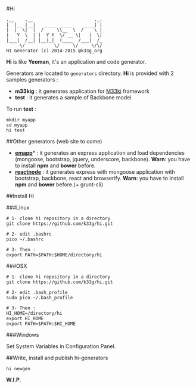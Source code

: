 #Hi

    .__    .__                       ._.
    |  |__ |__|   _____ _____    ____| |
    |  |  \|  |  /     \\__  \  /    \ |
    |   Y  \  | |  Y Y  \/ __ \|   |  \|
    |___|  /__| |__|_|  (____  /___|  /_
         \/           \/     \/     \/\/
    HI Generator (c) 2014-2015 @k33g_org

**Hi** is like **Yeoman**, it's an application and code generator.

Generators are located to `generators` directory. **Hi** is provided with 2 samples generators :

- **m33kig** : it generates application for [M33ki](https://github.com/TypeUnsafe/m33ki) framework
- **test** : it generates a sample of Backbone model


To run **test** :

    mkdir myapp
    cd myapp
    hi test

##Other generators (web site to come)

- **[emapp](https://github.com/k33g/hi.gen.emapp)*** : it generates an express application and load dependencies (mongoose, bootstrap, jquery, underscore, backbone). **Warn**: you have to install **npm** and **bower** before.
- **[reactnode](https://github.com/k33g/hi.gen.reactnode)** : it generates express with mongoose application with bootstrap, backbone, react and browserify. **Warn**: you have to install **npm** and **bower** before.(+ grunt-cli)


##Install Hi

###Linux

    # 1- clone hi repository in a directory
    git clone https://github.com/k33g/hi.git

    # 2- edit .bashrc
    pico ~/.bashrc

    # 3- Then :
    export PATH=$PATH:$HOME/directory/hi

###OSX

    # 1- clone hi repository in a directory
    git clone https://github.com/k33g/hi.git

    # 2- edit .bash_profile
    sudo pico ~/.bash_profile

    # 3- Then :
    HI_HOME=/directory/hi
    export HI_HOME
    export PATH=$PATH:$HI_HOME

###Windows

  Set System Variables in Configuration Panel.

##Write, install and publish hi-generators

    hi newgen

**W.I.P.**

